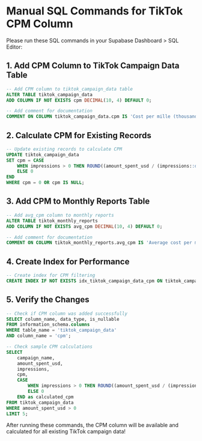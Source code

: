 # Manual SQL Commands for TikTok CPM Column

Please run these SQL commands in your Supabase Dashboard > SQL Editor:

## 1. Add CPM Column to TikTok Campaign Data Table

```sql
-- Add CPM column to tiktok_campaign_data table
ALTER TABLE tiktok_campaign_data 
ADD COLUMN IF NOT EXISTS cpm DECIMAL(10, 4) DEFAULT 0;

-- Add comment for documentation
COMMENT ON COLUMN tiktok_campaign_data.cpm IS 'Cost per mille (thousand impressions) = cost / (impressions / 1000)';
```

## 2. Calculate CPM for Existing Records

```sql
-- Update existing records to calculate CPM
UPDATE tiktok_campaign_data 
SET cpm = CASE 
    WHEN impressions > 0 THEN ROUND((amount_spent_usd / (impressions::decimal / 1000)), 4)
    ELSE 0 
END
WHERE cpm = 0 OR cpm IS NULL;
```

## 3. Add CPM to Monthly Reports Table

```sql
-- Add avg_cpm column to monthly reports
ALTER TABLE tiktok_monthly_reports 
ADD COLUMN IF NOT EXISTS avg_cpm DECIMAL(10, 4) DEFAULT 0;

-- Add comment for documentation
COMMENT ON COLUMN tiktok_monthly_reports.avg_cpm IS 'Average cost per mille for the month';
```

## 4. Create Index for Performance

```sql
-- Create index for CPM filtering
CREATE INDEX IF NOT EXISTS idx_tiktok_campaign_data_cpm ON tiktok_campaign_data(cpm);
```

## 5. Verify the Changes

```sql
-- Check if CPM column was added successfully
SELECT column_name, data_type, is_nullable 
FROM information_schema.columns 
WHERE table_name = 'tiktok_campaign_data' 
AND column_name = 'cpm';

-- Check sample CPM calculations
SELECT 
    campaign_name,
    amount_spent_usd,
    impressions,
    cpm,
    CASE 
        WHEN impressions > 0 THEN ROUND((amount_spent_usd / (impressions::decimal / 1000)), 4)
        ELSE 0 
    END as calculated_cpm
FROM tiktok_campaign_data 
WHERE amount_spent_usd > 0 
LIMIT 5;
```

After running these commands, the CPM column will be available and calculated for all existing TikTok campaign data!